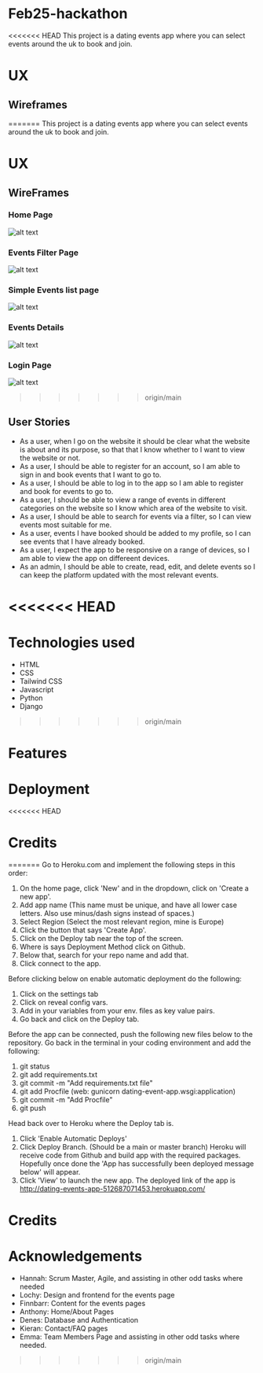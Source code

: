 # Feb25-hackathon

<<<<<<< HEAD
This project is a dating events app where you can select events around the uk to book and join. 

# UX

## Wireframes
=======
This project is a dating events app where you can select events around the uk to book and join.

# UX

## WireFrames

### Home Page
![alt text](image.png)

### Events Filter Page
![alt text](image-1.png)

### Simple Events list page
![alt text](image-3.png)

### Events Details
![alt text](image-4.png)

### Login Page
![alt text](image-2.png) 
>>>>>>> origin/main

## User Stories

- As a user, when I go on the website it should be clear what the website is about and its purpose, so that that I know whether to I want to view the website or not.
- As a user, I should be able to register for an account, so I am able to sign in and book events that I want to go to.
- As a user, I should be able to log in to the app so I am able to register and book for events to go to.
- As a user, I should be able to view a range of events in different categories on the website so I know which area of the website to visit.
- As a user, I should be able to search for events via a filter, so I can view events most suitable for me.
- As a user, events I have booked should be added to my profile, so I can see events that I have already booked.
- As a user, I expect the app to be responsive on a range of devices, so I am able to view the app on differeent devices.
- As an admin, I should be able to create, read, edit, and delete events so I can keep the platform updated with the most relevant events.

<<<<<<< HEAD
=======
# Technologies used
- HTML
- CSS
- Tailwind CSS
- Javascript
- Python
- Django

>>>>>>> origin/main
# Features

# Deployment

<<<<<<< HEAD
# Credits

=======
Go to Heroku.com and implement the following steps in this order:

1. On the home page, click 'New' and in the dropdown, click on 'Create a new app'.
2. Add app name (This name must be unique, and have all lower case letters. Also use minus/dash signs instead of spaces.)
3. Select Region (Select the most relevant region, mine is Europe)
4. Click the button that says 'Create App'.
5. Click on the Deploy tab near the top of the screen.
6. Where is says Deployment Method click on Github.
7. Below that, search for your repo name and add that.
8. Click connect to the app.

Before clicking below on enable automatic deployment do the following:

1. Click on the settings tab
2. Click on reveal config vars.
3. Add in your variables from your env. files as key value pairs. 
4. Go back and click on the Deploy tab.

Before the app can be connected, push the following new files below to the repository. Go back in the terminal in your coding environment and add the following:

1. git status
2. git add requirements.txt
3. git commit -m "Add requirements.txt file"
4. git add Procfile (web: gunicorn dating-event-app.wsgi:application)
5. git commit -m "Add Procfile"
6. git push

Head back over to Heroku where the Deploy tab is.

1. Click 'Enable Automatic Deploys'
2. Click Deploy Branch. (Should be a main or master branch)
Heroku will receive code from Github and build app with the required packages. Hopefully once done the 'App has successfully been deployed message below' will appear. 
3. Click 'View' to launch the new app. 
The deployed link of the app is http://dating-events-app-512687071453.herokuapp.com/

# Credits

# Acknowledgements

- Hannah: Scrum Master, Agile, and assisting in other odd tasks where needed
- Lochy: Design and frontend for the events page
- Finnbarr: Content for the events pages
- Anthony: Home/About Pages
- Denes: Database and Authentication 
- Kieran: Contact/FAQ pages
- Emma: Team Members Page and assisting in other odd tasks where needed.
>>>>>>> origin/main
